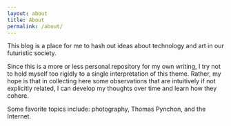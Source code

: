 ```yaml
---
layout: about
title: About
permalink: /about/
---
```


This blog is a place for me to hash out ideas about technology and art in our futuristic society.

Since this is a more or less personal repository for my own writing, I try not to hold myself too rigidly to a single interpretation of this theme. Rather, my hope is that in collecting here some observations that are intuitively if not explicitly related, I can develop my thoughts over time and learn how they cohere.

Some favorite topics include: photography, Thomas Pynchon, and the Internet.
